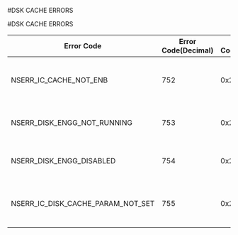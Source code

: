 #DSK CACHE ERRORS

#DSK CACHE ERRORS



<table><thead><tr><th>Error Code</th><th>Error Code(Decimal)</th><th>Error Code(Hex)</th><th>Error Message</th></tr></thead><tbody><tr><td>NSERR_IC_CACHE_NOT_ENB</td><td>752</td><td>0x2f0</td><td>FEO enabled but IC needs to be enabled for most FEO features to work.</td><tr><tr><td>NSERR_DISK_ENGG_NOT_RUNNING</td><td>753</td><td>0x2f1</td><td>Disk Engine is not running, Save the config and reboot.</td><tr><tr><td>NSERR_DISK_ENGG_DISABLED</td><td>754</td><td>0x2f2</td><td>To take Disk Engine down, Save the config and reboot.</td><tr><tr><td>NSERR_IC_DISK_CACHE_PARAM_NOT_SET</td><td>755</td><td>0x2f3</td><td>Disk Cache not enabled. Set -enableDiskCache parameter to YES.</td><tr></tbody></table>
